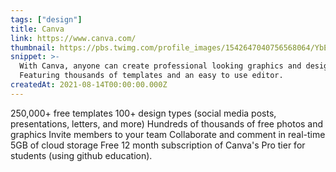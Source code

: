 ```yaml
---
tags: ["design"]
title: Canva
link: https://www.canva.com/
thumbnail: https://pbs.twimg.com/profile_images/1542647040756568064/YbE5Hs-5_400x400.jpg
snippet: >-
  With Canva, anyone can create professional looking graphics and designs.
  Featuring thousands of templates and an easy to use editor.
createdAt: 2021-08-14T00:00:00.000Z
---
```

250,000+ free templates
100+ design types (social media posts, presentations, letters, and more)
Hundreds of thousands of free photos and graphics
Invite members to your team
Collaborate and comment in real-time
5GB of cloud storage
Free 12 month subscription of Canva's Pro tier for students (using github education).